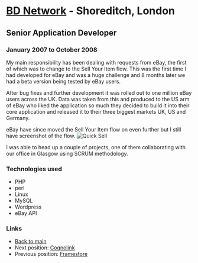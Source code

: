 # [BD Network](http://thisisbd.com/) - Shoreditch, London

## Senior Application Developer
### January 2007 to October 2008

My main responsibility has been dealing with requests from eBay, the first of
which was to change to the Sell Your Item flow. This was the first time I had
developed for eBay and was a huge challenge and 8 months later we had a beta
version being tested by eBay users.

After bug fixes and further development it was rolled out to one million eBay
users across the UK. Data was taken from this and produced to the US arm of
eBay who liked the application so much they decided to build it into their core
application and released it to their three biggest markets UK, US and Germany.

eBay have since moved the Sell Your Item flow on even further but I still have
screenshot of the flow. ![Quick Sell](https://i.imgur.com/O0zFvF4.png)

I was able to head up a couple of projects, one of them collaborating with our
office in Glasgow using SCRUM methodology.

### Technologies used

* PHP
* perl
* Linux
* MySQL
* Wordpress
* eBay API

### Links

* [Back to main](/)
* Next position: [Cognolink](cognolink.md)
* Previous position: [Framestore](framestore.md)
